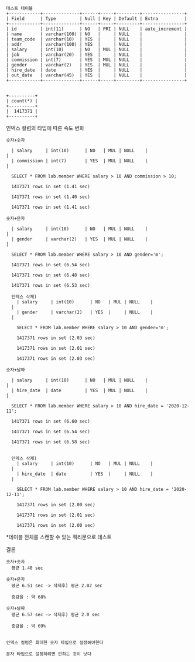 
    테스트 테이블
    +------------+--------------+------+-----+---------+----------------+
    | Field      | Type         | Null | Key | Default | Extra          |
    +------------+--------------+------+-----+---------+----------------+
    | id         | int(11)      | NO   | PRI | NULL    | auto_increment |
    | name       | varchar(100) | NO   |     | NULL    |                |
    | team_code  | varchar(10)  | YES  |     | NULL    |                |
    | addr       | varchar(100) | YES  |     | NULL    |                |
    | salary     | int(10)      | NO   | MUL | NULL    |                |
    | job        | varchar(20)  | YES  |     | NULL    |                |
    | commission | int(7)       | YES  | MUL | NULL    |                |
    | gender     | varchar(2)   | YES  | MUL | NULL    |                |
    | hire_date  | date         | YES  |     | NULL    |                |
    | out_date   | varchar(45)  | YES  |     | NULL    |                |
    +------------+--------------+------+-----+---------+----------------+


    +----------+
    | count(*) |
    +----------+
    |  1417371 |
    +----------+


  인덱스 컬럼의 타입에 따른 속도 변화

    숫자+숫자

      | salary     | int(10)      | NO   | MUL | NULL    |                |
      | commission | int(7)       | YES  | MUL | NULL    |                |

      SELECT * FROM lab.member WHERE salary > 10 AND commission > 10;

      1417371 rows in set (1.41 sec)

      1417371 rows in set (1.40 sec)

      1417371 rows in set (1.41 sec)

    숫자+문자

      | salary     | int(10)      | NO   | MUL | NULL    |                |
      | gender     | varchar(2)   | YES  | MUL | NULL    |                |

      SELECT * FROM lab.member WHERE salary > 10 AND gender='m';

      1417371 rows in set (6.54 sec)

      1417371 rows in set (6.48 sec)

      1417371 rows in set (6.53 sec)

      인덱스 삭제)
        | salary     | int(10)      | NO   | MUL | NULL    |                |
        | gender     | varchar(2)   | YES  |     | NULL    |                |

        SELECT * FROM lab.member WHERE salary > 10 AND gender='m';

        1417371 rows in set (2.03 sec)

        1417371 rows in set (2.01 sec)

        1417371 rows in set (2.03 sec)

    숫자+날짜

      | salary     | int(10)      | NO   | MUL | NULL    |                |
      | hire_date  | date         | YES  | MUL | NULL    |                |

      SELECT * FROM lab.member WHERE salary > 10 AND hire_date = '2020-12-11';

      1417371 rows in set (6.60 sec)

      1417371 rows in set (6.54 sec)

      1417371 rows in set (6.58 sec)


      인덱스 삭제)
        | salary     | int(10)      | NO   | MUL | NULL    |                |
        | hire_date  | date         | YES  |     | NULL    |                |

        SELECT * FROM lab.member WHERE salary > 10 AND hire_date = '2020-12-11';

        1417371 rows in set (2.00 sec)

        1417371 rows in set (2.01 sec)

        1417371 rows in set (2.00 sec)



  *테이블 전체를 스캔할 수 있는 쿼리문으로 테스트


  결론
  
    숫자+숫자
      평균 1.40 sec 

    숫자+문자
      평균 6.51 sec -> 삭제후) 평균 2.02 sec

      증감율 : 약 68%

    숫자+날짜
      평균 6.57 sec -> 삭제후) 평균 2.0 sec

      증감율 : 약 69%


    인덱스 컬럼은 최대한 숫자 타입으로 설정해야한다

    문자 타입으로 설정하려면 안하는 것이 낫다

